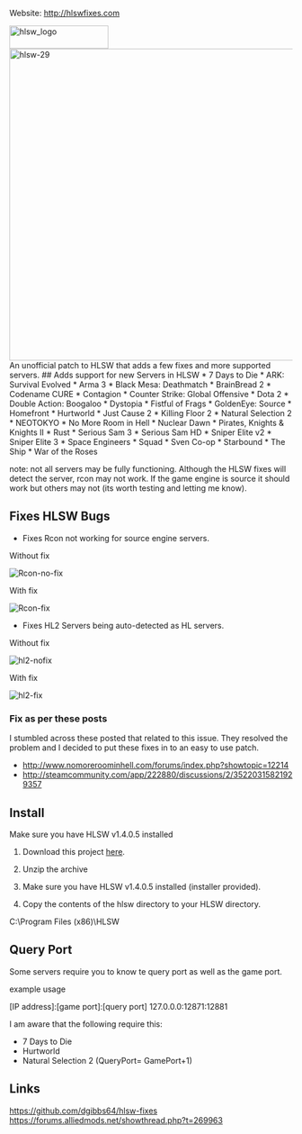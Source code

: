 Website: <a href="http://hlswfixes.com/">http://hlswfixes.com</a>

<img src="http://danielgibbs.co.uk/wp-content/uploads/2015/08/hlsw_logo.png" alt="hlsw_logo" width="176" height="41" class="alignnone size-full wp-image-4024" />

<img src="http://danielgibbs.co.uk/wp-content/uploads/2015/08/hlsw-29.jpg" alt="hlsw-29" width="700" height="554" class="alignnone size-full wp-image-4021" />
An unofficial patch to HLSW that adds a few fixes and more supported servers.
## Adds support for new Servers in HLSW
* 7 Days to Die
* ARK: Survival Evolved
* Arma 3
* Black Mesa: Deathmatch
* BrainBread 2
* Codename CURE
* Contagion
* Counter Strike: Global Offensive
* Dota 2
* Double Action: Boogaloo
* Dystopia
* Fistful of Frags
* GoldenEye: Source
* Homefront
* Hurtworld
* Just Cause 2
* Killing Floor 2
* Natural Selection 2
* NEOTOKYO
* No More Room in Hell
* Nuclear Dawn
* Pirates, Knights & Knights II
* Rust
* Serious Sam 3
* Serious Sam HD
* Sniper Elite v2
* Sniper Elite 3
* Space Engineers
* Squad
* Sven Co-op
* Starbound
* The Ship
* War of the Roses

note: not all servers may be fully functioning. Although the HLSW fixes will detect the server, rcon may not work. If the game engine is source it should work but others may not (its worth testing and letting me know).

## Fixes HLSW Bugs
* Fixes Rcon not working for source engine servers.

Without fix

<img src="http://i.imgur.com/4V0KPsv.png" alt="Rcon-no-fix" />

With fix

<img src="http://i.imgur.com/TxMnSUq.png" alt="Rcon-fix" />

* Fixes HL2 Servers being auto-detected as HL servers.

Without fix

 <img src="http://i.imgur.com/dFaZ3MP.png" alt="hl2-nofix" />

With fix

<img src="http://i.imgur.com/IxuHs5q.png" alt="hl2-fix" />

### Fix as per these posts

I stumbled across these posted that related to this issue. They resolved the problem and I decided to put these fixes in to an easy to use patch.
* http://www.nomoreroominhell.com/forums/index.php?showtopic=12214
* http://steamcommunity.com/app/222880/discussions/2/35220315821929357

## Install

Make sure you have HLSW v1.4.0.5 installed

1. Download this project <a href="https://github.com/dgibbs64/hlsw-fixes/archive/master.zip">here</a>.

2. Unzip the archive

3. Make sure you have HLSW v1.4.0.5 installed (installer provided).

4. Copy the contents of the hlsw directory to your HLSW directory.

C:\Program Files (x86)\HLSW

## Query Port
Some servers require you to know te query port as well as the game port.

example usage 

[IP address]:[game port]:[query port]
127.0.0.0:12871:12881

I am aware that the following require this:
* 7 Days to Die
* Hurtworld 
* Natural Selection 2 (QueryPort= GamePort+1)

## Links
<a href="https://github.com/dgibbs64/hlsw-fixes">https://github.com/dgibbs64/hlsw-fixes</a>
<a href="https://forums.alliedmods.net/showthread.php?t=269963">https://forums.alliedmods.net/showthread.php?t=269963</a>
